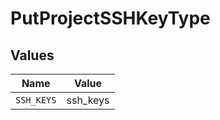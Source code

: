 # PutProjectSSHKeyType


## Values

| Name       | Value      |
| ---------- | ---------- |
| `SSH_KEYS` | ssh_keys   |